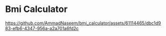 # Bmi Calculator



https://github.com/AmmadNaseem/bmi_calculator/assets/61114465/dbc1d983-efb6-4347-956a-a2a701a6fd2c

